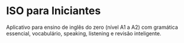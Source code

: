 # ISO para Iniciantes
Aplicativo para ensino de inglês do zero (nível A1 a A2) com gramática essencial, vocabulário, speaking, listening e revisão inteligente.